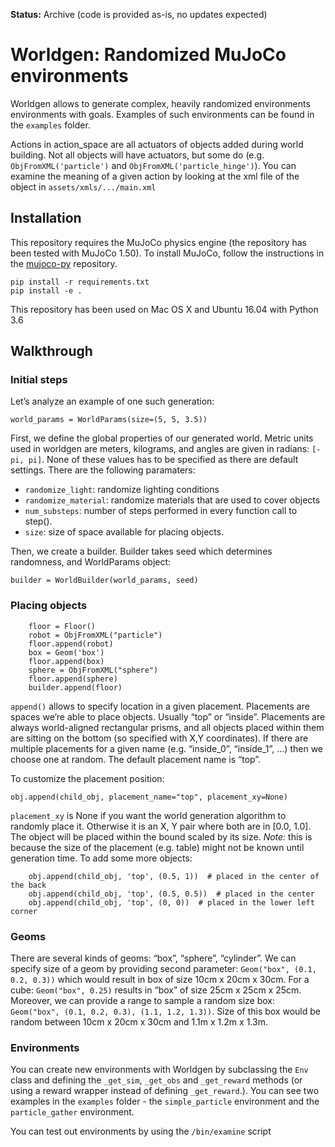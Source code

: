 **Status:** Archive (code is provided as-is, no updates expected)

# Worldgen: Randomized MuJoCo environments

Worldgen allows to generate complex, heavily randomized environments environments
with goals. Examples of such environments can be found in the `examples` folder.

Actions in action_space are all actuators of objects added during world building. Not all objects will have actuators, but some do (e.g. `ObjFromXML('particle')` and `ObjFromXML('particle_hinge')`). You can examine the meaning of a given action by looking at the xml file of the object in `assets/xmls/.../main.xml`

## Installation

This repository requires the MuJoCo physics engine (the repository has been tested with MuJoCo 1.50). To install MuJoCo, follow the instructions in the [mujoco-py](https://github.com/openai/mujoco-py/tree/1.50.1.0) repository.

```
pip install -r requirements.txt
pip install -e .
```

This repository has been used on Mac OS X and Ubuntu 16.04 with Python 3.6

## Walkthrough

### Initial steps

Let’s analyze an example of one such generation:

`world_params = WorldParams(size=(5, 5, 3.5))`

First, we define the global properties of our generated world.
Metric units used in worldgen are meters, kilograms, and angles are given in radians: `[-pi, pi]`. 
None of these values has to be specified as there are default settings.
There are the following paramaters:

-  `randomize_light`: randomize lighting conditions
-  `randomize_material`: randomize materials that are used to cover
   objects
-  `num_substeps`: number of steps performed in every function call to
   step().
-  `size`: size of space available for placing objects.

Then, we create a builder. Builder takes seed which determines
randomness, and WorldParams object:

	builder = WorldBuilder(world_params, seed)

### Placing objects
```
    floor = Floor()
    robot = ObjFromXML("particle")
    floor.append(robot)
    box = Geom('box')
    floor.append(box)
    sphere = ObjFromXML("sphere")
    floor.append(sphere)
    builder.append(floor)
```
`append()` allows to specify location in a given placement.
Placements are spaces we’re able to place objects. Usually “top” or “inside”.
Placements are always world-aligned rectangular prisms, and all objects placed within them are sitting on the bottom (so specified with X,Y coordinates).
If there are multiple placements for a given name (e.g. “inside\_0”, “inside\_1”, …) then we choose one at random.
The default placement name is “top”. 

To customize the placement position:

```obj.append(child_obj, placement_name="top", placement_xy=None)```

`placement_xy` is None if you want the world generation algorithm to randomly place it.
Otherwise it is an X, Y pair where both are in [0.0, 1.0].
The object will be placed within the bound scaled by its size.
*Note:* this is because the size of the placement (e.g. table) might not
be known until generation time. To add some more objects:
```
    obj.append(child_obj, 'top', (0.5, 1))  # placed in the center of the back
    obj.append(child_obj, 'top', (0.5, 0.5))  # placed in the center
    obj.append(child_obj, 'top', (0, 0))  # placed in the lower left corner
```

### Geoms
There are several kinds of geoms: “box”, “sphere”, “cylinder”.
We can specify size of a geom by providing second parameter: `Geom("box", (0.1, 0.2, 0.3))` which would result in box of size 10cm x 20cm x 30cm.
For a cube: `Geom("box", 0.25)` results in “box” of size 25cm x 25cm x 25cm.
Moreover, we can provide a range to sample a random size box: `Geom("box", (0.1, 0.2, 0.3), (1.1, 1.2, 1.3))`.
Size of this box would be random between 10cm x 20cm x 30cm and 1.1m x 1.2m x 1.3m.

### Environments

You can create new environments with Worldgen by subclassing the `Env` class and defining the `_get_sim`, `_get_obs` and `_get_reward` methods (or using a reward wrapper instead of defining `_get_reward`.). You can see two examples in the `examples` folder - the `simple_particle` environment and the `particle_gather` environment.

You can test out environments by using the `/bin/examine` script
